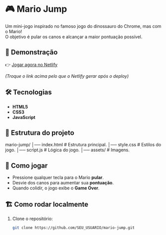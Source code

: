 # 🎮 Mario Jump

Um mini-jogo inspirado no famoso jogo do dinossauro do Chrome, mas com o Mario!  
O objetivo é pular os canos e alcançar a maior pontuação possível.

## 🚀 Demonstração

👉 [Jogar agora no Netlify](jogomariojumpmj.netlify.app)

*(Troque o link acima pelo que o Netlify gerar após o deploy)*


## 🛠️ Tecnologias
- **HTML5**
- **CSS3**
- **JavaScript**

## 📂 Estrutura do projeto
mario-jump/
│── index.html # Estrutura principal.
│── style.css # Estilos do jogo.
│── script.js # Lógica do jogo.
│── assets/ # Imagens.

## 🎯 Como jogar
- Pressione qualquer tecla para o Mario **pular**.
- Desvie dos canos para aumentar sua **pontuação**.
- Quando colidir, o jogo exibe o **Game Over**.

## 🏗️ Como rodar localmente
1. Clone o repositório:
   ```bash
   git clone https://github.com/SEU_USUARIO/mario-jump.git

